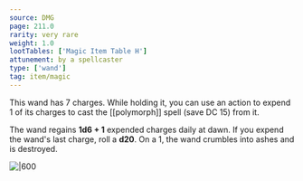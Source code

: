 ```yaml
---
source: DMG
page: 211.0
rarity: very rare
weight: 1.0
lootTables: ['Magic Item Table H']
attunement: by a spellcaster
type: ['wand']
tag: item/magic
---
```


This wand has 7 charges. While holding it, you can use an action to expend 1 of its charges to cast the [[polymorph]] spell (save DC 15) from it.

The wand regains **1d6 + 1** expended charges daily at dawn. If you expend the wand's last charge, roll a **d20**. On a 1, the wand crumbles into ashes and is destroyed.


![|600](https://5e.tools/img/items/DMG/Wand%20of%20Polymorph.jpg)